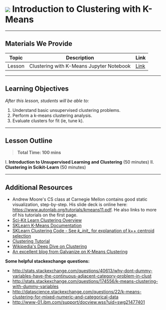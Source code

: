 # ![](https://ga-dash.s3.amazonaws.com/production/assets/logo-9f88ae6c9c3871690e33280fcf557f33.png) Introduction to Clustering with K-Means

---

## Materials We Provide


| Topic | Description | Link |
| --- | --- | --- |
| Lesson | Clustering with K-Means Jupyter Notebook | [Link](./starter-code.ipynb)|

---

## Learning Objectives

*After this lesson, students will be able to:*

1. Understand basic unsupervised clustering problems.
1. Perform a k-means clustering analysis.
1. Evaluate clusters for fit (ie, tune k).

---

## Lesson Outline

> **Total Time: 100 mins**

I. **Introduction to Unsupervised Learning and Clustering** (50 minutes)
II. **Clustering in Scikit-Learn** (50 minutes)

---

## Additional Resources

- Andrew Moore's CS class at Carnegie Mellon contains good static visualization, step-by-step. His slide deck is online here: https://www.autonlab.org/tutorials/kmeans11.pdf. He also links to more of his tutorials on the first page. 
- [Sci-Kit Learn Clustering Overview](http://scikit-learn.org/stable/modules/clustering.html#k-means)
- [SKLearn K-Means Documentation](http://scikit-learn.org/stable/modules/generated/sklearn.cluster.KMeans.html#sklearn.cluster.KMeans)
- [SKLearn Clustering Code - See _k_init__ for explanation of k++ centroid selection](https://github.com/scikit-learn/scikit-learn/blob/51a765a/sklearn/cluster/k_means_.py#L769)
- [Clustering Tutorial](http://home.deib.polimi.it/matteucc/Clustering/tutorial_html/)
- [Wikipedia's Deep Dive on Clustering](https://en.wikipedia.org/wiki/K-means_clustering)
- [An excellent blog from Galvanize on K-Means Clustering](http://www.galvanize.com/blog/introduction-k-means-cluster-analysis/#.V9aXqpOAOkp)

**Some helpful stackexchange questions:**
- http://stats.stackexchange.com/questions/40613/why-dont-dummy-variables-have-the-continuous-adjacent-category-problem-in-clust
- http://stats.stackexchange.com/questions/174556/k-means-clustering-with-dummy-variables
- http://datascience.stackexchange.com/questions/22/k-means-clustering-for-mixed-numeric-and-categorical-data
- http://www-01.ibm.com/support/docview.wss?uid=swg21477401